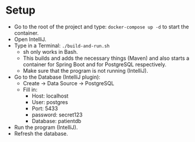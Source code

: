 # Setup
- Go to the root of the project and type: `docker-compose up -d` to start the container.
- Open IntelliJ.
- Type in a Terminal: `./build-and-run.sh`
  - sh only works in Bash.
  - This builds and adds the necessary things (Maven) and also starts a container for Spring Boot and for PostgreSQL respectively.
  - Make sure that the program is not running (IntelliJ).
- Go to the Database (IntelliJ plugin):
  - Create -> Data Source -> PostgreSQL
  - Fill in:
    - Host: localhost
    - User: postgres
    - Port: 5433
    - password: secret123
    - Database: patientdb
- Run the program (IntelliJ).
- Refresh the database. 
